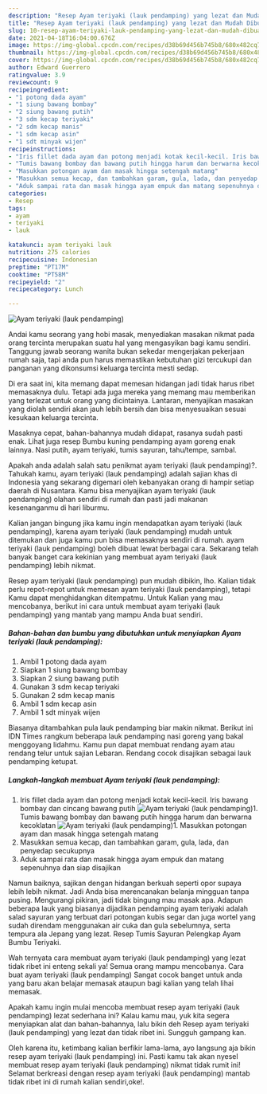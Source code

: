 ```yaml
---
description: "Resep Ayam teriyaki (lauk pendamping) yang lezat dan Mudah Dibuat"
title: "Resep Ayam teriyaki (lauk pendamping) yang lezat dan Mudah Dibuat"
slug: 10-resep-ayam-teriyaki-lauk-pendamping-yang-lezat-dan-mudah-dibuat
date: 2021-04-18T16:04:00.676Z
image: https://img-global.cpcdn.com/recipes/d38b69d456b745b8/680x482cq70/ayam-teriyaki-lauk-pendamping-foto-resep-utama.jpg
thumbnail: https://img-global.cpcdn.com/recipes/d38b69d456b745b8/680x482cq70/ayam-teriyaki-lauk-pendamping-foto-resep-utama.jpg
cover: https://img-global.cpcdn.com/recipes/d38b69d456b745b8/680x482cq70/ayam-teriyaki-lauk-pendamping-foto-resep-utama.jpg
author: Edward Guerrero
ratingvalue: 3.9
reviewcount: 9
recipeingredient:
- "1 potong dada ayam"
- "1 siung bawang bombay"
- "2 siung bawang putih"
- "3 sdm kecap teriyaki"
- "2 sdm kecap manis"
- "1 sdm kecap asin"
- "1 sdt minyak wijen"
recipeinstructions:
- "Iris fillet dada ayam dan potong menjadi kotak kecil-kecil. Iris bawang bombay dan cincang bawang putih"
- "Tumis bawang bombay dan bawang putih hingga harum dan berwarna kecoklatan"
- "Masukkan potongan ayam dan masak hingga setengah matang"
- "Masukkan semua kecap, dan tambahkan garam, gula, lada, dan penyedap secukupnya"
- "Aduk sampai rata dan masak hingga ayam empuk dan matang sepenuhnya dan siap disajikan"
categories:
- Resep
tags:
- ayam
- teriyaki
- lauk

katakunci: ayam teriyaki lauk 
nutrition: 275 calories
recipecuisine: Indonesian
preptime: "PT17M"
cooktime: "PT58M"
recipeyield: "2"
recipecategory: Lunch

---
```



![Ayam teriyaki (lauk pendamping)](https://img-global.cpcdn.com/recipes/d38b69d456b745b8/680x482cq70/ayam-teriyaki-lauk-pendamping-foto-resep-utama.jpg)

Andai kamu seorang yang hobi masak, menyediakan masakan nikmat pada orang tercinta merupakan suatu hal yang mengasyikan bagi kamu sendiri. Tanggung jawab seorang  wanita bukan sekedar mengerjakan pekerjaan rumah saja, tapi anda pun harus memastikan kebutuhan gizi tercukupi dan panganan yang dikonsumsi keluarga tercinta mesti sedap.

Di era  saat ini, kita memang dapat memesan hidangan jadi tidak harus ribet memasaknya dulu. Tetapi ada juga mereka yang memang mau memberikan yang terlezat untuk orang yang dicintainya. Lantaran, menyajikan masakan yang diolah sendiri akan jauh lebih bersih dan bisa menyesuaikan sesuai kesukaan keluarga tercinta. 

Masaknya cepat, bahan-bahannya mudah didapat, rasanya sudah pasti enak. Lihat juga resep Bumbu kuning pendamping ayam goreng enak lainnya. Nasi putih, ayam teriyaki, tumis sayuran, tahu/tempe, sambal.

Apakah anda adalah salah satu penikmat ayam teriyaki (lauk pendamping)?. Tahukah kamu, ayam teriyaki (lauk pendamping) adalah sajian khas di Indonesia yang sekarang digemari oleh kebanyakan orang di hampir setiap daerah di Nusantara. Kamu bisa menyajikan ayam teriyaki (lauk pendamping) olahan sendiri di rumah dan pasti jadi makanan kesenanganmu di hari liburmu.

Kalian jangan bingung jika kamu ingin mendapatkan ayam teriyaki (lauk pendamping), karena ayam teriyaki (lauk pendamping) mudah untuk ditemukan dan juga kamu pun bisa memasaknya sendiri di rumah. ayam teriyaki (lauk pendamping) boleh dibuat lewat berbagai cara. Sekarang telah banyak banget cara kekinian yang membuat ayam teriyaki (lauk pendamping) lebih nikmat.

Resep ayam teriyaki (lauk pendamping) pun mudah dibikin, lho. Kalian tidak perlu repot-repot untuk memesan ayam teriyaki (lauk pendamping), tetapi Kamu dapat menghidangkan ditempatmu. Untuk Kalian yang mau mencobanya, berikut ini cara untuk membuat ayam teriyaki (lauk pendamping) yang mantab yang mampu Anda buat sendiri.

<!--inarticleads1-->

##### Bahan-bahan dan bumbu yang dibutuhkan untuk menyiapkan Ayam teriyaki (lauk pendamping):

1. Ambil 1 potong dada ayam
1. Siapkan 1 siung bawang bombay
1. Siapkan 2 siung bawang putih
1. Gunakan 3 sdm kecap teriyaki
1. Gunakan 2 sdm kecap manis
1. Ambil 1 sdm kecap asin
1. Ambil 1 sdt minyak wijen


Biasanya ditambahkan pula lauk pendamping biar makin nikmat. Berikut ini IDN Times rangkum beberapa lauk pendamping nasi goreng yang bakal menggoyang lidahmu. Kamu pun dapat membuat rendang ayam atau rendang telur untuk sajian Lebaran. Rendang cocok disajikan sebagai lauk pendamping ketupat. 

<!--inarticleads2-->

##### Langkah-langkah membuat Ayam teriyaki (lauk pendamping):

1. Iris fillet dada ayam dan potong menjadi kotak kecil-kecil. Iris bawang bombay dan cincang bawang putih
<img src="https://img-global.cpcdn.com/steps/9684a13355e2a61f/160x128cq70/ayam-teriyaki-lauk-pendamping-langkah-memasak-1-foto.jpg" alt="Ayam teriyaki (lauk pendamping)">1. Tumis bawang bombay dan bawang putih hingga harum dan berwarna kecoklatan
<img src="https://img-global.cpcdn.com/steps/31103a79f8139f48/160x128cq70/ayam-teriyaki-lauk-pendamping-langkah-memasak-2-foto.jpg" alt="Ayam teriyaki (lauk pendamping)">1. Masukkan potongan ayam dan masak hingga setengah matang
1. Masukkan semua kecap, dan tambahkan garam, gula, lada, dan penyedap secukupnya
1. Aduk sampai rata dan masak hingga ayam empuk dan matang sepenuhnya dan siap disajikan


Namun baiknya, sajikan dengan hidangan berkuah seperti opor supaya lebih lebih nikmat. Jadi Anda bisa merencanakan belanja mingguan tanpa pusing. Mengurangi pikiran, jadi tidak bingung mau masak apa. Adapun beberapa lauk yang biasanya dijadikan pendamping ayam teriyaki adalah salad sayuran yang terbuat dari potongan kubis segar dan juga wortel yang sudah direndam menggunakan air cuka dan gula sebelumnya, serta tempura ala Jepang yang lezat. Resep Tumis Sayuran Pelengkap Ayam Bumbu Teriyaki. 

Wah ternyata cara membuat ayam teriyaki (lauk pendamping) yang lezat tidak ribet ini enteng sekali ya! Semua orang mampu mencobanya. Cara buat ayam teriyaki (lauk pendamping) Sangat cocok banget untuk anda yang baru akan belajar memasak ataupun bagi kalian yang telah lihai memasak.

Apakah kamu ingin mulai mencoba membuat resep ayam teriyaki (lauk pendamping) lezat sederhana ini? Kalau kamu mau, yuk kita segera menyiapkan alat dan bahan-bahannya, lalu bikin deh Resep ayam teriyaki (lauk pendamping) yang lezat dan tidak ribet ini. Sungguh gampang kan. 

Oleh karena itu, ketimbang kalian berfikir lama-lama, ayo langsung aja bikin resep ayam teriyaki (lauk pendamping) ini. Pasti kamu tak akan nyesel membuat resep ayam teriyaki (lauk pendamping) nikmat tidak rumit ini! Selamat berkreasi dengan resep ayam teriyaki (lauk pendamping) mantab tidak ribet ini di rumah kalian sendiri,oke!.

